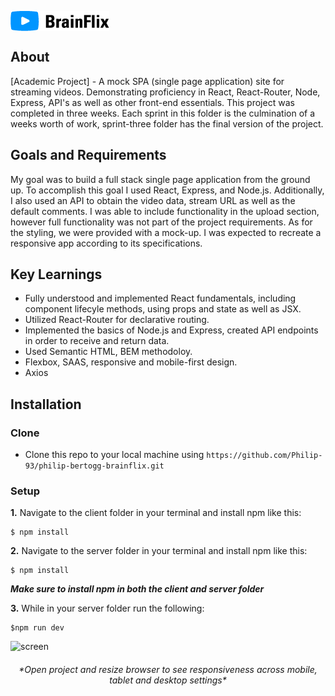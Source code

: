 <p align="left
"><img src="Images/Logo-brainflix.png" align="center"></p>

## About

[Academic Project] - A mock SPA (single page application) site for streaming videos. Demonstrating proficiency in React, React-Router, Node, Express, API's as well as other front-end essentials. This project was completed in three weeks. Each sprint in this folder is the culmination of a weeks worth of work, sprint-three folder has the final version of the project.

## Goals and Requirements

My goal was to build a full stack single page application from the ground up. To accomplish this goal I used React, Express, and Node.js. Additionally, I also used an API to obtain the video data, stream URL as well as the default comments. I was able to include functionality in the upload section, however full functionality was not part of the project requirements. As for the styling, we were provided with a mock-up. I was expected to recreate a responsive app according to its specifications.

## Key Learnings

- Fully understood and implemented React fundamentals, including component lifecyle methods, using props and state as well as JSX.
- Utilized React-Router for declarative routing.
- Implemented the basics of Node.js and Express, created API endpoints in order to receive and return data.
- Used Semantic HTML, BEM methodoloy.
- Flexbox, SAAS, responsive and mobile-first design.
- Axios

## Installation

### Clone

- Clone this repo to your local machine using `https://github.com/Philip-93/philip-bertogg-brainflix.git`

### Setup

 **1.** Navigate to the client folder in your terminal and install npm like this:

```
$ npm install
```

 **2.** Navigate to the server folder in your terminal and install npm like this:

```
$ npm install
```

*__Make sure to install npm in both the client and server folder__*

 **3.** While in your server folder run the following:

```
$npm run dev
```


![screen](https://github.com/Philip-93/philip-bertogg-brainflix/blob/master/Images/Desktop.png)

<h6 align="Center">*Open project and resize browser to see responsiveness across mobile, tablet and desktop settings*</h6>

